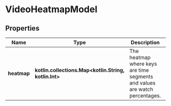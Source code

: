 
# VideoHeatmapModel

## Properties
Name | Type | Description | Notes
------------ | ------------- | ------------- | -------------
**heatmap** | **kotlin.collections.Map&lt;kotlin.String, kotlin.Int&gt;** | The heatmap where keys are time segments and values are watch percentages. |  [optional]



